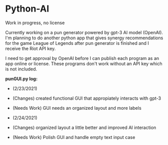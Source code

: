 # Python-AI
Work in progress, no license

Currently working on a pun generator powered by gpt-3 AI model (OpenAI). 
I'm planning to do another python app that gives synergy recommendations for the game League of Legends after pun generator is finished and I receive the Riot API key.

I need to get approval by OpenAI before I can publish each program as an app online or license.
These programs don't work without an API key which is not included.

**punGUI.py log:**
 - (2/23/2021)
 - (Changes) created functional GUI that appropiately interacts with gpt-3
 - (Needs Work) GUI needs an organized layout and more labels
 
 - (2/24/2021)
 - (Changes) organized layout a little better and improved AI interaction
 - (Needs Work) Polish GUI and handle empty text input case
